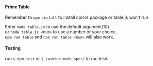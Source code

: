 #### Prime Table 
Remember to `npm install` to install colors package or table.js won't run 

Enter `node table.js` to use the default argument(10)    
or `node table.js <num>` to use a number of your choice.   
`npm run table` and `npm run table <num>` will also work. 

#### Testing
run `$ npm test` or `$ jasmine-node spec/` to run tests


